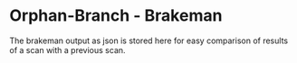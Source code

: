# Orphan-Branch - Brakeman

The brakeman output as json is stored here for easy comparison of results of a scan with a previous scan.